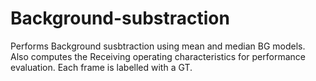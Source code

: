 # Background-substraction
Performs Background susbtraction using mean and median BG models. Also computes the  Receiving operating characteristics for performance evaluation. Each frame is labelled with a GT.
